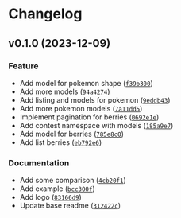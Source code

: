 # Changelog

<!--next-version-placeholder-->

## v0.1.0 (2023-12-09)
### Feature
* Add model for pokemon shape ([`f39b300`](https://github.com/guilatrova/graceful-pokeapi/commit/f39b30075e1000fa64e498d55c2097f07fefb525))
* Add more models ([`94a4274`](https://github.com/guilatrova/graceful-pokeapi/commit/94a4274b03b9851963f409d4934484d3ebaa69c5))
* Add listing and models for pokemon ([`9eddb43`](https://github.com/guilatrova/graceful-pokeapi/commit/9eddb435d763c6c8560731d43b438d86ce7e5f38))
* Add more pokemon models ([`7a11dd5`](https://github.com/guilatrova/graceful-pokeapi/commit/7a11dd528045f139e1b105a33b380f59c172d4cd))
* Implement pagination for berries ([`0692e1e`](https://github.com/guilatrova/graceful-pokeapi/commit/0692e1e982c9bc01fd0b9c22beedc47ee13f5984))
* Add contest namespace with models ([`185a9e7`](https://github.com/guilatrova/graceful-pokeapi/commit/185a9e79527e466c919ce6a357c7154e210679e9))
* Add model for berries ([`785e8c0`](https://github.com/guilatrova/graceful-pokeapi/commit/785e8c0922c84ab96481154cc1fbd06b30448be1))
* Add list berries ([`eb792e6`](https://github.com/guilatrova/graceful-pokeapi/commit/eb792e6dfb249cdcd05998b71df908ed362d00ca))

### Documentation
* Add some comparison ([`4cb20f1`](https://github.com/guilatrova/graceful-pokeapi/commit/4cb20f15ba31c08d77e5f702b79416789fa4707d))
* Add example ([`bcc300f`](https://github.com/guilatrova/graceful-pokeapi/commit/bcc300ffb17d115cf8d9c61328cdc9928da29ec3))
* Add logo ([`83166d9`](https://github.com/guilatrova/graceful-pokeapi/commit/83166d9a235fb939d1ed5770fe01b8dd19ecda0c))
* Update base readme ([`312422c`](https://github.com/guilatrova/graceful-pokeapi/commit/312422cbbe14ed6972b3d2634ce1c7b7a6809bc1))
